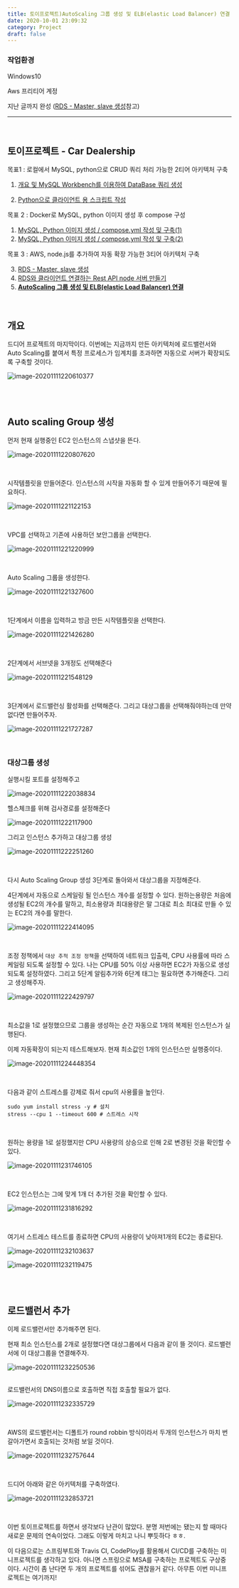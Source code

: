 ```yaml
---
title: 토이프로젝트)AutoScaling 그룹 생성 및 ELB(elastic Load Balancer) 연결
date: 2020-10-01 23:09:32
category: Project
draft: false
---
```


### 작업환경

Windows10

Aws 프리티어 계정

지난 글까지 완성 ([RDS - Master, slave 생성](https://jeonghoon.netlify.app/Project/miniproject/mini_rds/)참고)

---

<br/>

## 토이프로젝트 - Car Dealership

목표1 : 로컬에서 MySQL, python으로 CRUD 쿼리 처리 가능한 2티어 아키텍처 구축

1. [개요 및 MySQL Workbench를 이용하여 DataBase 쿼리 생성](https://jeonghoon.netlify.app/Project/miniproject/mini_query/)

2. [Python으로 클라이언트 용  스크립트 작성](https://jeonghoon.netlify.app/Project/miniproject/mini_python/)

목표 2 : Docker로 MySQL, python 이미지 생성 후 compose 구성

1. [MySQL, Python 이미지 생성 / compose.yml 작성 및 구축(1)](https://jeonghoon.netlify.app/Project/miniproject/mini_docker_images/)
2. [MySQL, Python 이미지 생성 / compose.yml 작성 및 구축(2)](https://jeonghoon.netlify.app/Project/miniproject/mini_docker_compose/)

목표 3 : AWS, node.js를 추가하여 자동 확장 가능한 3티어 아키텍처 구축

3. [RDS - Master, slave 생성](https://jeonghoon.netlify.app/Project/miniproject/mini_rds/)
4. [RDS와 클라이언트 연결하는 Rest API node 서버 만들기](https://jeonghoon.netlify.app/Project/miniproject/mini_node/)
5. [**<u>AutoScaling 그룹 생성 및 ELB(elastic Load Balancer) 연결</u>**](https://jeonghoon.netlify.app/Project/miniproject/mini_autoscaling/)

<br/>

## 개요 

드디어 프로젝트의 마지막이다. 이번에는 지금까지 만든 아키텍처에 로드밸런서와 Auto Scaling를 붙여서 특정 프로세스가 임계치를 초과하면 자동으로 서버가 확장되도록 구축할 것이다.

![image-20201111220610377](mini_autoscaling.assets/image-20201111220610377.png)

<br/>

<br/>

## Auto scaling Group 생성

먼저 현재 실행중인 EC2 인스턴스의 스냅샷을 뜬다.

![image-20201111220807620](mini_autoscaling.assets/image-20201111220807620.png)

<br/>

시작템플릿을 만들어준다. 인스턴스의 시작을 자동화 할 수 있게 만들어주기 때문에 필요하다.

![image-20201111221122153](mini_autoscaling.assets/image-20201111221122153.png)

<br/>

VPC를 선택하고 기존에 사용하던 보안그룹을 선택한다.

![image-20201111221220999](mini_autoscaling.assets/image-20201111221220999.png)

<br/>

Auto Scaling 그룹을 생성한다.

![image-20201111221327600](mini_autoscaling.assets/image-20201111221327600.png)

<br/>

1단계에서 이름을 입력하고 방금 만든 시작템플릿을 선택한다.

![image-20201111221426280](mini_autoscaling.assets/image-20201111221426280.png)

<br/>

2단계에서 서브넷을 3개정도 선택해준다

![image-20201111221548129](mini_autoscaling.assets/image-20201111221548129.png)

<br/>

3단계에서 로드밸런싱 활성화를 선택해준다. 그리고 대상그룹을 선택해줘야하는데 만약 없다면 만들어주자.

![image-20201111221727287](mini_autoscaling.assets/image-20201111221727287.png)

<br/>

### 대상그룹 생성

실행시킬 포트를 설정해주고 

![image-20201111222038834](mini_autoscaling.assets/image-20201111222038834.png)

헬스체크를 위해 검사경로를 설정해준다

![image-20201111222117900](mini_autoscaling.assets/image-20201111222117900.png)

그리고 인스턴스 추가하고 대상그룹 생성

![image-20201111222251260](mini_autoscaling.assets/image-20201111222251260.png)

<br/>

다시 Auto Scaling Group 생성 3단계로 돌아와서 대상그룹을 지정해준다.

4단계에서 자동으로 스케일링 될 인스턴스 개수를 설정할 수 있다. 원하는용량은 처음에 생성될 EC2의 개수를 말하고, 최소용량과 최대용량은 말 그대로 최소 최대로 만들 수 있는 EC2의 개수를 말한다.

![image-20201111222414095](mini_autoscaling.assets/image-20201111222414095.png)

<br/>

조정 정책에서 `대상 추적 조정 정책`을 선택하여 네트워크 입출력, CPU 사용률에 따라 스케일링 되도록 설정할 수 있다. 나는 CPU를 50% 이상 사용하면 EC2가 자동으로 생성되도록 설정하였다. 그리고 5단계 알림추가와 6단계 태그는 필요하면 추가해준다. 그리고 생성해주자.

![image-20201111222429797](mini_autoscaling.assets/image-20201111222429797.png)

<br/>

최소값을 1로 설정했으므로 그룹을 생성하는 순간 자동으로 1개의 복제된 인스턴스가 실행된다.

이제 자동확장이 되는지 테스트해보자. 현재 최소값인 1개의 인스턴스만 실행중이다.

![image-20201111224448354](mini_autoscaling.assets/image-20201111224448354.png)

<br/>

다음과 같이 스트레스를 강제로 줘서 cpu의 사용률을 높인다.

```shell
sudo yum install stress -y # 설치
stress --cpu 1 --timeout 600 # 스트레스 시작
```

<br/>

원하는 용량을 1로 설정했지만 CPU 사용량의 상승으로 인해 2로 변경된 것을 확인할 수 있다.

![image-20201111231746105](mini_autoscaling.assets/image-20201111231746105.png)

<br/>

EC2 인스턴스는 그에 맞게 1개 더 추가된 것을 확인할 수 있다.

![image-20201111231816292](mini_autoscaling.assets/image-20201111231816292.png)

<br/>

여기서 스트레스 테스트를 종료하면 CPU의 사용량이 낮아져1개의 EC2는 종료된다.

![image-20201111232103637](mini_autoscaling.assets/image-20201111232103637.png)

![image-20201111232119475](mini_autoscaling.assets/image-20201111232119475.png)

<br/>

<br/>

## 로드밸런서 추가

이제 로드밸런서만 추가해주면 된다. 

현재 최소 인스턴스를 2개로 설정했다면 대상그룹에서 다음과 같이 뜰 것이다. 로드밸런서에 이 대상그룹을 연결해주자.

![image-20201111232250536](mini_autoscaling.assets/image-20201111232250536.png)

<br>로드밸런서의 DNS이름으로 호출하면 직접 호출할 필요가 없다.

![image-20201111232335729](mini_autoscaling.assets/image-20201111232335729.png)

<br/>

AWS의 로드밸런서는 디폴트가 round robbin 방식이라서 두개의 인스턴스가 마치 번갈아가면서 호출되는 것처럼 보일 것이다.

![image-20201111232757644](mini_autoscaling.assets/image-20201111232757644.png)

<br/>

드디어 아래와 같은 아키텍처를 구축하였다.

![image-20201111232853721](mini_autoscaling.assets/image-20201111232853721.png)

<br/>

이번 토이프로젝트를 하면서 생각보다 난관이 많았다. 분명 저번에는 됐는지 할 때마다 새로운 문제의 연속이었다. 그래도 이렇게 마치고 나니 뿌듯하다 ㅎㅎ. 

이 다음으로는 스프링부트와 Travis CI, CodePloy를 활용해서 CI/CD를 구축하는 미니프로젝트를 생각하고 있다. 아니면 스프링으로 MSA를 구축하는 프로젝트도 구상중이다. 시간이 좀 난다면 두 개의 프로젝트를 섞어도 괜찮을거 같다. 아무튼 이번 미니프로젝트는 여기까지! 